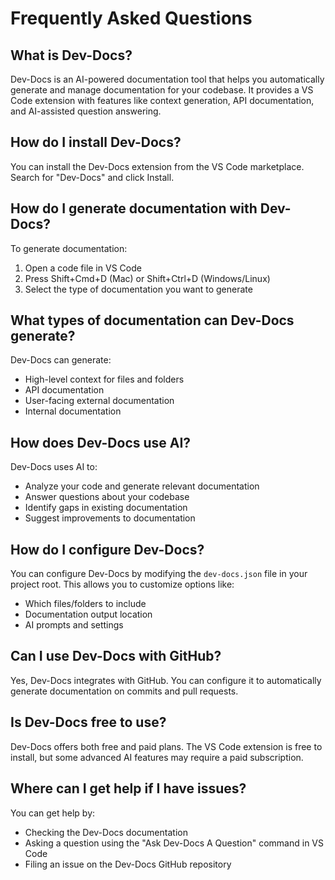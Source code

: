 # Frequently Asked Questions

## What is Dev-Docs?

Dev-Docs is an AI-powered documentation tool that helps you automatically generate and manage documentation for your codebase. It provides a VS Code extension with features like context generation, API documentation, and AI-assisted question answering.

## How do I install Dev-Docs?

You can install the Dev-Docs extension from the VS Code marketplace. Search for "Dev-Docs" and click Install.

## How do I generate documentation with Dev-Docs?

To generate documentation:
1. Open a code file in VS Code
2. Press Shift+Cmd+D (Mac) or Shift+Ctrl+D (Windows/Linux)
3. Select the type of documentation you want to generate

## What types of documentation can Dev-Docs generate?

Dev-Docs can generate:
- High-level context for files and folders
- API documentation 
- User-facing external documentation
- Internal documentation

## How does Dev-Docs use AI?

Dev-Docs uses AI to:
- Analyze your code and generate relevant documentation
- Answer questions about your codebase
- Identify gaps in existing documentation
- Suggest improvements to documentation

## How do I configure Dev-Docs?

You can configure Dev-Docs by modifying the `dev-docs.json` file in your project root. This allows you to customize options like:
- Which files/folders to include
- Documentation output location
- AI prompts and settings

## Can I use Dev-Docs with GitHub?

Yes, Dev-Docs integrates with GitHub. You can configure it to automatically generate documentation on commits and pull requests.

## Is Dev-Docs free to use?

Dev-Docs offers both free and paid plans. The VS Code extension is free to install, but some advanced AI features may require a paid subscription.

## Where can I get help if I have issues?

You can get help by:
- Checking the Dev-Docs documentation
- Asking a question using the "Ask Dev-Docs A Question" command in VS Code
- Filing an issue on the Dev-Docs GitHub repository